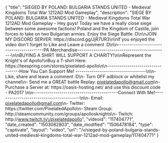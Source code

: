 {
    "title": "SIEGED BY POLAND: BULGARIA STANDS UNITED - Medieval Kingdoms Total War 1212AD Mod Gameplay",
    "description": "SIEGE BY POLAND: BULGARIA STANDS UNITED - Medieval Kingdoms Total War 1212AD Mod Gameplay - Hey guys! Today we have a really close siege between some awesome factions! Poland and the Kingdom of Castile, join forces to take on two Bulgarian armies. Enjoy the Siege Battle :D\n\nJOIN MY DISCORD SERVER: https:\/\/discord.gg\/JjR7UR3\n\nIf you enjoyed the video don't forget to Like and Leave a comment :D\n\n-----------------------------------------PA Merchandise---------------------------------------------\n\nBUYING A SHIRT WILL SUPPORT A CHARITY!\n\nRepresent the Knight's of Apollo!\nBuy a T-shirt Here: https:\/\/teespring.com\/stores\/pixelated-apollo\n\n----------------------------------How You Can Support Me! -----------------------------------\n\n- Like, share and leave a comment :D\n- Turn OFF adblock or whitelist my channel\n- Send me a GREAT battle Replay: pixelatedapollo@gmail.com\n- Purchase a Server at: https:\/\/oasis-hosting.net\/ and use this discount code - PA2017 \n\n------------------------------------------Connect With Me!-----------------------------------------\n\n- Email: pixelatedapollo@gmail.com\n- Twitter: https:\/\/twitter.com\/PixelatedApollo\n- Steam Group:  http:\/\/steamcommunity.com\/groups\/apollosknights\n- Twitch: http:\/\/www.twitch.tv\/pixelatedapollo",
    "videoid": "117404771",
    "date_created": "1503082803",
    "date_modified": "1506478184",
    "type": "captivate",
    "layout": "video",
    "url": "\/v\/sieged-by-poland-bulgaria-stands-united-medieval-kingdoms-total-war-1212ad-mod-gameplay\/117404771"
}